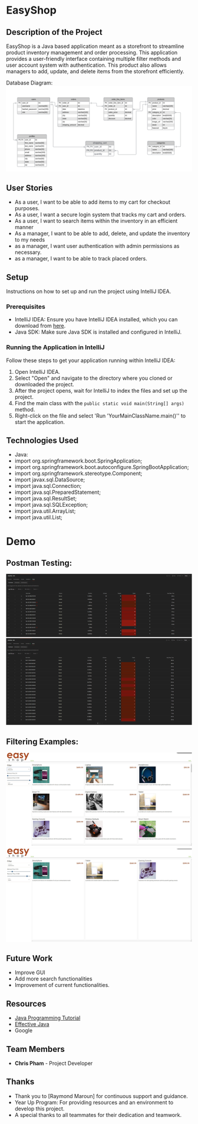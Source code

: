 # EasyShop

## Description of the Project

EasyShop is a Java based application meant as a storefront to streamline product inventory management and order processing.
This application provides a user-friendly interface containing multiple filter methods and user account system with authentication.
This product also allows managers to add, update, and delete items from the storefront efficiently.

Database Diagram:
![Screenshot 2024-12-17 at 10.43.52 AM.png](Screenshot%202024-12-17%20at%2010.43.52%20AM.png)

## User Stories

- As a user, I want to be able to add items to my cart for checkout purposes.
- As a user, I want a secure login system that tracks my cart and orders.
- As a user, I want to search items within the inventory in an efficient manner
- As a manager, I want to be able to add, delete, and update the inventory to my needs
- as a manager, I want user authentication with admin permissions as necessary.
- as a manager, I want to be able to track placed orders.

## Setup

Instructions on how to set up and run the project using IntelliJ IDEA.

### Prerequisites

- IntelliJ IDEA: Ensure you have IntelliJ IDEA installed, which you can download from [here](https://www.jetbrains.com/idea/download/).
- Java SDK: Make sure Java SDK is installed and configured in IntelliJ.

### Running the Application in IntelliJ

Follow these steps to get your application running within IntelliJ IDEA:

1. Open IntelliJ IDEA.
2. Select "Open" and navigate to the directory where you cloned or downloaded the project.
3. After the project opens, wait for IntelliJ to index the files and set up the project.
4. Find the main class with the `public static void main(String[] args)` method.
5. Right-click on the file and select 'Run 'YourMainClassName.main()'' to start the application.

## Technologies Used

- Java: 
- import org.springframework.boot.SpringApplication; 
- import org.springframework.boot.autoconfigure.SpringBootApplication;
- import org.springframework.stereotype.Component;
- import javax.sql.DataSource; 
- import java.sql.Connection; 
- import java.sql.PreparedStatement; 
- import java.sql.ResultSet; 
- import java.sql.SQLException; 
- import java.util.ArrayList; 
- import java.util.List;

# Demo
## Postman Testing:
![Screenshot 2024-12-17 095623.png](Screenshot%202024-12-17%20095623.png)
![Screenshot 2024-12-17 095704.png](Screenshot%202024-12-17%20095704.png)
## Filtering Examples:
![Screenshot 2024-12-17 095757.png](Screenshot%202024-12-17%20095757.png)
![Screenshot 2024-12-17 095822.png](Screenshot%202024-12-17%20095822.png)

## Future Work

- Improve GUI
- Add more search functionalities
- Improvement of current functionalities.

## Resources

- [Java Programming Tutorial](https://www.example.com)
- [Effective Java](https://www.example.com)
- Google 

## Team Members

- **Chris Pham** - Project Developer

## Thanks

- Thank you to [Raymond Maroun] for continuous support and guidance.
- Year Up Program: For providing resources and an environment to develop this project.
- A special thanks to all teammates for their dedication and teamwork.